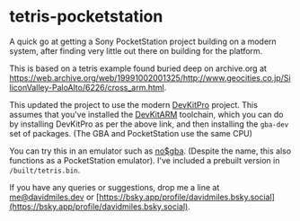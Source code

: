 # tetris-pocketstation

A quick go at getting a Sony PocketStation project building on a modern system, after finding very little out there on building for the platform.

This is based on a tetris example found buried deep on archive.org at https://web.archive.org/web/19991002001325/http://www.geocities.co.jp/SiliconValley-PaloAlto/6226/cross_arm.html.

This updated the project to use the modern [DevKitPro](https://devkitpro.org/wiki/Getting_Started) project. This assumes that you've installed the [DevKitARM](https://devkitpro.org/wiki/devkitARM) toolchain, which you can do by installing DevKitPro as per the above link, and then installing the `gba-dev` set of packages. (The GBA and PocketStation use the same CPU)

You can try this in an emulator such as [no$gba](http://problemkaputt.de/gba.htm). (Despite the name, this also functions as a PocketStation emulator). I've included a prebuilt version in `/built/tetris.bin`.

If you have any queries or suggestions, drop me a line at [me@davidmiles.dev](me@davidmiles.dev) or [https://bsky.app/profile/davidmiles.bsky.social](https://bsky.app/profile/davidmiles.bsky.social).